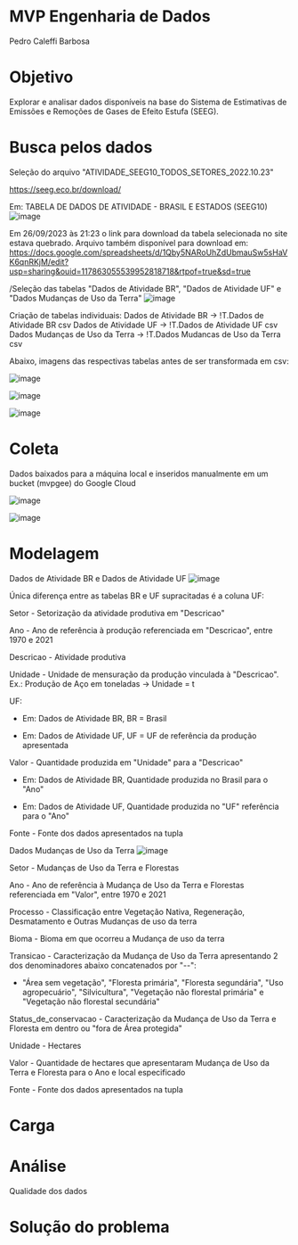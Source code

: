 # MVP Engenharia de Dados
Pedro Caleffi Barbosa

# Objetivo
Explorar e analisar dados disponíveis na base do Sistema de Estimativas de Emissões e Remoções de Gases de Efeito Estufa (SEEG). 

# Busca pelos dados
Seleção do arquivo "ATIVIDADE_SEEG10_TODOS_SETORES_2022.10.23"

https://seeg.eco.br/download/

Em: TABELA DE DADOS DE ATIVIDADE - BRASIL E ESTADOS (SEEG10)
![image](https://github.com/Guest1537/mvp1/assets/143922275/3459ef67-f960-4ba7-9f5e-36de8fcf6c7c)

Em 26/09/2023 às 21:23 o link para download da tabela selecionada no site estava quebrado.
Arquivo também disponível para download em: https://docs.google.com/spreadsheets/d/1Qby5NARoUhZdUbmauSw5sHaVK6qnRKjM/edit?usp=sharing&ouid=117863055539952818718&rtpof=true&sd=true 

/Seleção das tabelas "Dados de Atividade BR", "Dados de Atividade UF" e "Dados Mudanças de Uso da Terra"
![image](https://github.com/Guest1537/mvp1/assets/143922275/17d74460-10aa-404b-ae53-f958789608b0)

Criação de tabelas individuais:
Dados de Atividade BR -> !T.Dados de Atividade BR csv
Dados de Atividade UF -> !T.Dados de Atividade UF csv
Dados Mudanças de Uso da Terra -> !T.Dados Mudancas de Uso da Terra csv

Abaixo, imagens das respectivas tabelas antes de ser transformada em csv:

![image](https://github.com/Guest1537/mvp1/assets/143922275/1fb0ed15-df9d-4cc5-bb72-65d63931c56d)

![image](https://github.com/Guest1537/mvp1/assets/143922275/f10e4b42-19a6-4d63-90d4-91473637ae6b)

![image](https://github.com/Guest1537/mvp1/assets/143922275/77a23392-9c83-40ed-8858-95173252c4c5)


# Coleta
Dados baixados para a máquina local e inseridos manualmente em um bucket (mvpgee) do Google Cloud

![image](https://github.com/Guest1537/mvp1/assets/143922275/6de4291d-0656-4c6c-9616-afc561fc098f)

![image](https://github.com/Guest1537/mvp1/assets/143922275/17685acd-dfe3-4266-8b4d-ee8b6fb14024)

# Modelagem

Dados de Atividade BR e Dados de Atividade UF
![image](https://github.com/Guest1537/mvp1/assets/143922275/84396943-097f-4597-80f5-3a2eef25eaea)

Única diferença entre as tabelas BR e UF supracitadas é a coluna UF:

Setor - Setorização da atividade produtiva em "Descricao"

Ano - Ano de referência à produção referenciada em "Descricao", entre 1970 e 2021

Descricao - Atividade produtiva

Unidade - Unidade de mensuração da produção vinculada à "Descricao". Ex.: Produção de Aço em toneladas -> Unidade = t

UF:

  - Em: Dados de Atividade BR, BR = Brasil

  - Em: Dados de Atividade UF, UF = UF de referência da produção apresentada

Valor - Quantidade produzida em "Unidade" para a "Descricao"

  - Em: Dados de Atividade BR, Quantidade produzida no Brasil para o "Ano"

  - Em: Dados de Atividade UF, Quantidade produzida no "UF" referência para o "Ano"

Fonte - Fonte dos dados apresentados na tupla

Dados Mudanças de Uso da Terra
![image](https://github.com/Guest1537/mvp1/assets/143922275/d7a7f5b6-5175-4abb-976e-cbf521a37b95)


Setor - Mudanças de Uso da Terra e Florestas

Ano - Ano de referência à Mudança de Uso da Terra e Florestas referenciada em "Valor", entre 1970 e 2021

Processo - Classificação entre Vegetação Nativa, Regeneração, Desmatamento e Outras Mudanças de uso da terra

Bioma - Bioma em que ocorreu a Mudança de uso da terra

Transicao - Caracterização da Mudança de Uso da Terra apresentando 2 dos denominadores abaixo concatenados por "--":

  - "Área sem vegetação", "Floresta primária", "Floresta segundária", "Uso agropecuário", "Silvicultura", "Vegetação não florestal primária" e "Vegetação não florestal secundária"

Status_de_conservacao - Caracterização da Mudança de Uso da Terra e Floresta em dentro ou "fora de Área protegida"

Unidade - Hectares

Valor - Quantidade de hectares que apresentaram Mudança de Uso da Terra e Floresta para o Ano e local especificado

Fonte - Fonte dos dados apresentados na tupla

# Carga

# Análise

Qualidade dos dados

# Solução do problema


